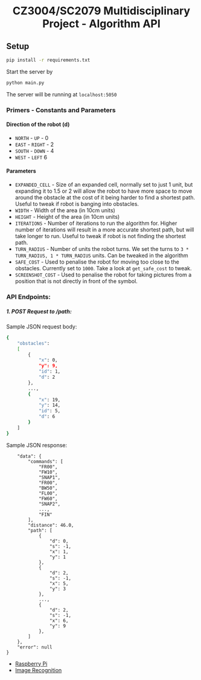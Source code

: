 <br />
<p align="center">
  <h1 align="center">
    CZ3004/SC2079 Multidisciplinary Project - Algorithm API
  </h1>
</p>


## Setup

```bash
pip install -r requirements.txt
```

Start the server by

```bash
python main.py
```

The server will be running at `localhost:5050`


### Primers - Constants and Parameters 

#### Direction of the robot (d)

* `NORTH` - `UP` - 0
* `EAST` - `RIGHT` - 2
* `SOUTH` - `DOWN` - 4
* `WEST` - `LEFT` 6

#### Parameters

* `EXPANDED_CELL` - Size of an expanded cell, normally set to just 1 unit, but expanding it to 1.5 or 2 will allow the robot to have more space to move around the obstacle at the cost of it being harder to find a shortest path. Useful to tweak if robot is banging into obstacles.
* `WIDTH` - Width of the area (in 10cm units)
* `HEIGHT` - Height of the area (in 10cm units)
* `ITERATIONS` - Number of iterations to run the algorithm for. Higher number of iterations will result in a more accurate shortest path, but will take longer to run. Useful to tweak if robot is not finding the shortest path.
* `TURN_RADIUS` - Number of units the robot turns. We set the turns to `3 * TURN_RADIUS, 1 * TURN_RADIUS` units. Can be tweaked in the algorithm
* `SAFE_COST` - Used to penalise the robot for moving too close to the obstacles. Currently set to `1000`. Take a look at `get_safe_cost` to tweak.
* `SCREENSHOT_COST` - Used to penalise the robot for taking pictures from a position that is not directly in front of the symbol. 

### API Endpoints:


##### 1. POST Request to /path:

Sample JSON request body:

```bash
{
    "obstacles":
    [
        {
            "x": 0,
            "y": 9,
            "id": 1,
            "d": 2
        },
        ...,
        {
            "x": 19,
            "y": 14,
            "id": 5,
            "d": 6
        }
    ]
}
```

Sample JSON response:

```{
    "data": {
        "commands": [
            "FR00",
            "FW10",
            "SNAP1",
            "FR00",
            "BW50",
            "FL00",
            "FW60",
            "SNAP2",
            ...,
            "FIN"
        ],
        "distance": 46.0,
        "path": [
            {
                "d": 0,
                "s": -1,
                "x": 1,
                "y": 1
            },
            {
                "d": 2,
                "s": -1,
                "x": 5,
                "y": 3
            },
            ...,
            {
                "d": 2,
                "s": -1,
                "x": 6,
                "y": 9
            },
        ]
    },
    "error": null
}
```
* [Raspberry Pi](https://github.com/pyesonekyaw/CZ3004-SC2079-MDP-RaspberryPi)
* [Image Recognition](https://github.com/pyesonekyaw/CZ3004-SC2079-MDP-ImageRecognition)
